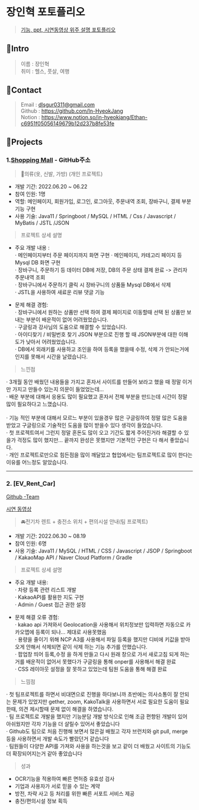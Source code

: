 # 장인혁 포토플리오

> [기능, ppt, 시연동영상 위주 설명 포토플리오](https://docs.google.com/presentation/d/1xjTVfTdojbl89sd9YhfECHn45R5KibRACITD_8CbgMw/edit?usp=sharing)

## 📌Intro

> 이름 : 장인혁 <br>
> 취미 : 헬스, 풋살, 여행

## 📌Contact

> Email : dlsgur0311@gmail.com<br>
> Github : https://github.com/In-HyeokJang<br>
> Notion : https://www.notion.so/in-hyeokjang/Ethan-c6951f05056149679b12d237b8fe53fe<br>

## 📌Projects

### 1.[Shopping Mall](https://github.com/In-HyeokJang/Shopping-mall_Portfolio) - GitHub주소

> 👗의류(옷, 신발, 가방) (개인 프로젝트)

- 개발 기간: 2022.06.20 ~ 06.22
- 참여 인원: 1명
- 역할: 메인페이지, 회원가입, 로그인, 로그아웃, 주문내역 조회, 장바구니, 결제 부분 기능 구현
- 사용 기술: Java11 / Springboot / MySQL / HTML / Css / Javascript / MyBatis / JSTL /JSON

> 프로젝트 상세 설명

- 주요 개발 내용 : <br>
  · 메인페이지부터 주문 페이지까지 화면 구현
  · 메인페이지, 카테고리 페이지 등 Mysql DB 화면 구현 <br>
  · 장바구니, 주문하기 등 데이터 DB에 저장, DB의 주문 상태 결제 완료 -> 관리자 주문내역 조회<br>
  · 장바구니에서 주문하기 클릭 시 장바구니의 상품들 Mysql DB에서 삭제<br>
  · JSTL을 사용하여 새료운 리뷰 댓글 기능<br>

- 문제 해결 경험: <br>
  · 장바구니에서 원하는 상품만 선택 하여 결제 페이지로 이동할때 선택 된 상품만 보내는 부분이 배운적이 없어 어려웠었습니다.<br>
  · 구글링과 강사님의 도움으로 해결할 수 있었습니다.<br>
  · 아이디찾기 / 비밀번호 찾기 JSON 부분으로 진행 할 때 JSON부분에 대한 이해도가 낮아서 어려웠었습니다.<br>
  · DB에서 외래키를 사용하고 조인을 하여 등록을 했을때 수정, 삭제 가 안되는거에 인지를 못해서 시간을 날렸습니다.<br>

> 느낀점

· 3개월 동안 배웠던 내용들을 가지고 혼자서 사이트를 만들어 보라고 했을 때 정말 이거만 가지고 만들수 있는지 의문이 들었었는데... <br>
· 배운 부분에 대해서 응용도 많이 필요했고 혼자서 전체 부분을 만드는데 시간이 정말 많이 필요하다고 느꼈습니다.<br><br>
· 기능 적인 부분에 대해서 모르느 부분이 있을경우 많은 구글링하여 정말 많은 도움을 받았고 구글링으로 기술적인 도움을 많이 받을수 있다 생각이 들었습니다.<br>
· 첫 프로젝트여서 그런지 정말 혼돈도 많이 오고 기간도 짧게 주어진거라 해결할 수 있을가 걱정도 많이 했지만... 끝까지 완성은 못했지만 기본적인 구현은 다 해서 좋았습니다.<br>
· 개인 프로젝트로만으로 힘든점을 많이 깨달았고 협업에서는 팀프로젝트로 많이 한다는 이유를 어느정도 알았습니다.<br>

---

### 2. [EV_Rent_Car]

[Github -Team](https://github.com/ISOSIM/Rent-Car-electtronic/tree/jih)

[시연 동영상](https://youtu.be/A0iuizxd66w)

> 🚘전기차 렌트 + 충전소 위치 + 편의시설 안내(팀 프로젝트)

- 개발 기간: 2022.06.30 ~ 08.19
- 참여 인원: 6명
- 사용 기술: Java11 / MySQL / HTML / CSS / Javascript / JSOP / Springboot / KakaoMap API / Naver Cloud Platform / Gradle

> 프로젝트 상세 설명

- 주요 개발 내용: <br>
  · 차량 등록 관련 리스트 개발<br>
  · KakaoAPI를 활용한 지도 구현<br>
  · Admin / Guest 접근 권한 설정<br>

- 문제 해결 오류 경험:<br>
  · kakao api 가져와서 Geolocation을 사용해서 위치정보만 입력하면 자동으로 카카오맵에 등록이 되나... 제대로 사용못했음<br>
  · 용량을 줄이기 위해 NCP A3를 사용해서 파일 등록을 했지만 디비에 키값을 받아오게 안해서 삭제되면 같이 삭제 하는 기능 추가를 안했습니다.<br>
  · 팝업창 띄어 등록,수정 을 하게 만들고 다시 원래 창으로 가서 새로고침 되게 하는거를 배운적이 없어서 못했다가 구글링을 통해 onper를 사용해서 해결 완료<br>
  · CSS 레이아웃 설정을 잘 못하고 있었는데 팀원 도움을 통해 해결 완료<br>

> 느낌점

· 첫 팀프로젝트를 하면서 비대면으로 진행을 하다보니까 초반에는 의사소통이 잘 안되는 문제가 있었지만 gether, zoom, KakoTalk을 사용하면서 서로 필요한 도움이 필요한때, 의견 제시할때 문제 없이 해결을 하였습니다.<br>
· 팀 프로젝트로 개발을 했지만 기능분담 개발 방식으로 인해 조금 편향된 개발이 있어 아쉬웠지만 각자 기능을 더 살릴수 있어서 좋았습니다<br>
· Github도 팀으로 처음 진행해 보면서 많은걸 배웠고 각자 브런치와 git pull, merge 등을 사용하면서 개발 속도가 빨랐던거 같습니다 <br>
· 팀원들이 다양한 API를 가져와 사용을 하는것을 보고 같이 더 배웠고 사이트의 기능도 더 확장되어지는거 같아 좋았습니다<br>

> 성과

- OCR기능을 적용하여 빠른 면허증 유효성 검사
- 기업과 사용자가 서로 믿을 수 있는 계약
- 방전, 차략 사고 등 처리를 위한 빠른 서포트 서비스 제공
- 충전/편의시설 정보 획득
